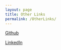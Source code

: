 ```yaml
---
layout: page
title: Other Links
permalink: /OtherLinks/
---
```

[Github](https://github.com/ljm0)

[LinkedIn](https://www.linkedin.com/in/jiamianliu/)

<!-- [About My Wife](https://miaoli-psy.github.io/)-->

<!-- <ul id="archive">
{% for post in site.posts %}
  {% capture y %}{{post.date | date:"%Y"}}{% endcapture %}
  {% if year != y %}
    {% assign year = y %}
    <h2 class="blogyear">{{ y}}</h2>
  {% endif %}
<li class="archiveposturl"><span><a href="{{ site.url }}{{ post.url }}" title="{{ post.title }}">{{ post.title }}</a></span><br/>
<span class = "postlower"><strong>Author:</strong> {{post.author}} 
<strong>Category:</strong>  {% if post.categories %}
 
  {% for cat in post.categories %}
  <a href="/categories/#{{ cat }}" title="{{ cat }}">{{ cat }}</a>&nbsp;
  {% endfor %} -->

<!-- {% endif %}  -->
<!-- {{ post.categories | first }} -->
<!-- <strong style="font-size:100%; font-family: 'Titillium Web', sans-serif; float:right">{{ post.date | date: '%d %b %Y' }}</strong> 
</span> 

</li>
{% endfor %}
</ul> -->

<!-- {{ post.date | date: '%m %d, %Y' }} -->

<br/><br/><br/><br/><br/><br/><br/><br/><br/><br/><br/><br/><br/><br/><br/>
<br/>
